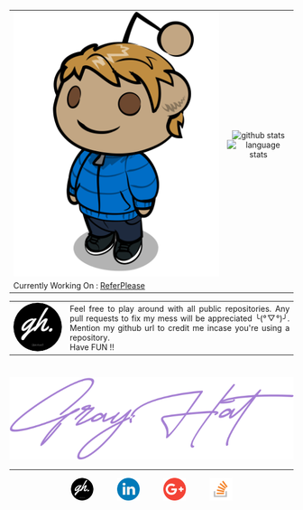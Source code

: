<table cellpadding="0%" cellspacing="0%" border="0" align="center">
    <tr cellpadding="0%" cellspacing="0%" border="0">
        <td cellpadding="0%" cellspacing="0%" border="0" style="border-collapse:collapse;border:none" align="center">
        <img alt="GrayHat" title="GrayHat" src="anim_me.png"/>
        </td>
        <td cellpadding="0%" cellspacing="0%" border="0" style="border-collapse:collapse;border:none" align="justify"><div align="center"><img src="https://github-readme-stats.vercel.app/api?username=GrayHat12&count_private=true&show_icons=true&theme=tokyonight" alt="github stats" title="Github Stats"/><br /><img src="https://github-readme-stats.vercel.app/api/top-langs/?username=GrayHat12&layout=compact&count_private=true&show_icons=true&theme=tokyonight&langs_count=6" alt="language stats" title="language stats"/>
</div>
</td>
    </tr>
    <tr>
        <td colspan="2">
            <span>Currently Working On : <a target="_blank" href="http://referplease.com/">ReferPlease</a></span>
        </td>
    </tr>
</table>


<table cellpadding="0%" cellspacing="0%" border="0" align="center">
    <tr cellpadding="0%" cellspacing="0%" border="0">
        <td cellpadding="0%" cellspacing="0%" border="0" style="border-collapse:collapse;border:none" align="center">
        <img style="border-radius:50%" src="/logos/website.png" title="Rahul" />
        </td>
        <td cellpadding="0%" cellspacing="0%" border="0" style="border-collapse:collapse;border:none" align="justify">Feel free to play around with all public repositories. Any pull requests to fix my mess will be appreciated ╰(°▽°)╯. Mention my github url to credit me incase you're using a repository. <br> Have FUN !!</td>
    </tr>
</table>

# 

<div align="center">
<img src="sign.svg" />
</div>

------------

<div align="center">
<a target="_blank" style="margin:10px" href="https://grayhat12.netlify.app/"><img style="border-radius:50%" src="/logos/website.png" width="40" alt="website" title="portfolio" /></a>
&emsp;
<a target="_blank" style="margin:10px" href="https://www.linkedin.com/in/grayhat/"><img src="/logos/linkedin.png" width="40" alt="linkedin" title="linkedin" /></a>
&emsp;
<a target="_blank" style="margin:10px" href="mailto:grayhathacks10@gmail.com"><img src="/logos/google-plus.png" alt="google plus" title="email" width="40" /></a>
&emsp;
<a target="_blank" style="margin:10px" href="https://stackoverflow.com/users/12036506/gray-hat"><img alt="stackoverflow" title="stackoverflow gray-hat" src="/logos/stackoverflow.png" width="40" /></a>
</div>
